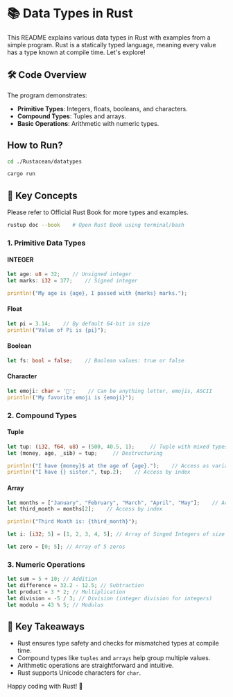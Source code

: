 # 📚 Data Types in Rust

This README explains various data types in Rust with examples from a simple program. Rust is a statically typed language, meaning every value has a type known at compile time. Let's explore!

## 🛠️ Code Overview

The program demonstrates:

- **Primitive Types**: Integers, floats, booleans, and characters.
- **Compound Types**: Tuples and arrays.
- **Basic Operations**: Arithmetic with numeric types.

## How to Run?

```bash
cd ./Rustacean/datatypes

cargo run
```

## 🌟 Key Concepts

Please refer to Official Rust Book for more types and examples.

```bash
rustup doc --book    # Open Rust Book using terminal/bash
```

### 1. Primitive Data Types

#### INTEGER

```rust
let age: u8 = 32;    // Unsigned integer
let marks: i32 = 377;    // Signed integer

println!("My age is {age}, I passed with {marks} marks.");
```

#### Float

```rust
let pi = 3.14;    // By default 64-bit in size
println!("Value of Pi is {pi}");
```

#### Boolean

```rust
let fs: bool = false;    // Boolean values: true or false
```

#### Character

```rust
let emoji: char = '🗿';    // Can be anything letter, emojis, ASCII
println!("My favorite emoji is {emoji}");
```

### 2. Compound Types

#### Tuple

```rust
let tup: (i32, f64, u8) = (500, 40.5, 1);     // Tuple with mixed types
let (money, age, _sib) = tup;     // Destructuring

println!("I have {money}$ at the age of {age}.");    // Access as variables
println!("I have {} sister.", tup.2);    // Access by index
```

#### Array

```rust
let months = ["January", "February", "March", "April", "May"];    // Array of strings
let third_month = months[2];    // Access by index

println!("Third Month is: {third_month}");

let i: [i32; 5] = [1, 2, 3, 4, 5]; // Array of Singed Integers of size 5

let zero = [0; 5]; // Array of 5 zeros

```

### 3. Numeric Operations

```rust
let sum = 5 + 10; // Addition
let difference = 32.2 - 12.5; // Subtraction
let product = 3 * 2; // Multiplication
let division = -5 / 3; // Division (integer division for integers)
let modulo = 43 % 5; // Modulus
```

## 🔗 Key Takeaways

- Rust ensures type safety and checks for mismatched types at compile time.
- Compound types like `tuples` and `arrays` help group multiple values.
- Arithmetic operations are straightforward and intuitive.
- Rust supports Unicode characters for `char`.

Happy coding with Rust! 🚀
